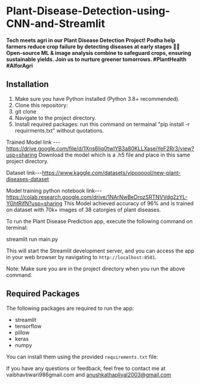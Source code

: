 # Plant-Disease-Detection-using-CNN-and-Streamlit
**Tech meets agri in our Plant Disease Detection Project! Podha help farmers reduce crop failure by detecting diseases at early stages 🌱🔬 Open-source ML &amp; image analysis combine to safeguard crops, ensuring sustainable yields. Join us to nurture greener tomorrows. #PlantHealth #AIforAgri**




## Installation

1. Make sure you have Python installed (Python 3.8+ recommended).
2. Clone this repository:
3. git clone
4. Navigate to the project directory.
5. Install required packages: run this command on termainal "pip install -r requirments.txt" without quotations.

Trained Model link ---https://drive.google.com/file/d/1Xns6liq0twIYB3a80KLLXaseiYeF2Rr3/view?usp=sharing
Download the model which is a .h5 file and place in this same project directory.

Dataset link---https://www.kaggle.com/datasets/vipoooool/new-plant-diseases-dataset

Model training python notebook link---https://colab.research.google.com/drive/1NArNwBeDrozSRTNVVdg2zYL-YGhtRifN?usp=sharing
This Model achieved accuracy of 96% and is trained on dataset with 70k+ images of 38 catorgies of plant diseases.

To run the Plant Disease Prediction app, execute the following command on terminal:

streamlit run main.py


This will start the Streamlit development server, and you can access the app in your web browser by navigating to `http://localhost:8501`.

Note: Make sure you are in the project directory when you run the above command.

## Required Packages

The following packages are required to run the app:

- streamlit
- tensorflow
- pillow
- keras
- numpy

You can install them using the provided `requirements.txt` file:

If you have any questions or feedback, feel free to contact me at vaibhavtiwari986gmail.com and anushkathapliyal2003@gmail.com

